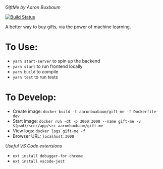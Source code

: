 *GiftMe*
_by Aaron Buxbaum_

[![Build Status](https://travis-ci.org/AaronBuxbaum/GiftMe.svg?branch=master)](https://travis-ci.org/AaronBuxbaum/GiftMe)

A better way to buy gifts, via the power of machine learning.


# To Use: #
 - `yarn start-server` to spin up the backend
 - `yarn start` to run frontend locally
 - `yarn build` to compile
 - `yarn test` to run tests


# To Develop: #
 - Create image: `docker build -t aaronbuxbaum/gift-me -f Dockerfile-dev .`
 - Start image: `docker run -dt -p 3000:3000 --name gift-me -v $(pwd)/src:/app/src aaronbuxbaum/gift-me`
 - View logs: `docker logs gift-me -f`
 - Browser URL: `localhost:3000`


*Useful VS Code extensions*
 - `ext install debugger-for-chrome`
 - `ext install vscode-jest`
